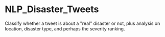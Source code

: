# NLP_Disaster_Tweets
Classify whether a tweet is about a "real" disaster or not, plus analysis on location, disaster type, and perhaps the severity ranking. 
